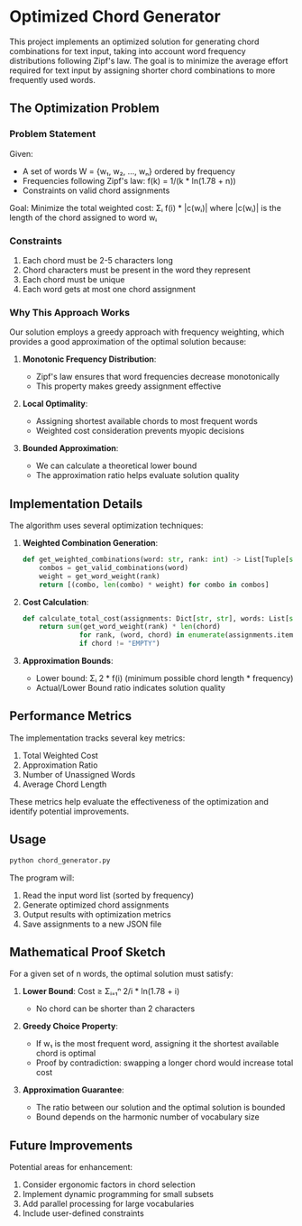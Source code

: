 # Optimized Chord Generator

This project implements an optimized solution for generating chord combinations for text input, taking into account word frequency distributions following Zipf's law. The goal is to minimize the average effort required for text input by assigning shorter chord combinations to more frequently used words.

## The Optimization Problem

### Problem Statement

Given:
- A set of words W = {w₁, w₂, ..., wₙ} ordered by frequency
- Frequencies following Zipf's law: f(k) = 1/(k * ln(1.78 + n))
- Constraints on valid chord assignments

Goal:
Minimize the total weighted cost: Σᵢ f(i) * |c(wᵢ)|
where |c(wᵢ)| is the length of the chord assigned to word wᵢ

### Constraints

1. Each chord must be 2-5 characters long
2. Chord characters must be present in the word they represent
3. Each chord must be unique
4. Each word gets at most one chord assignment

### Why This Approach Works

Our solution employs a greedy approach with frequency weighting, which provides a good approximation of the optimal solution because:

1. **Monotonic Frequency Distribution**: 
   - Zipf's law ensures that word frequencies decrease monotonically
   - This property makes greedy assignment effective

2. **Local Optimality**:
   - Assigning shortest available chords to most frequent words
   - Weighted cost consideration prevents myopic decisions

3. **Bounded Approximation**:
   - We can calculate a theoretical lower bound
   - The approximation ratio helps evaluate solution quality

## Implementation Details

The algorithm uses several optimization techniques:

1. **Weighted Combination Generation**:
   ```python
   def get_weighted_combinations(word: str, rank: int) -> List[Tuple[str, float]]:
       combos = get_valid_combinations(word)
       weight = get_word_weight(rank)
       return [(combo, len(combo) * weight) for combo in combos]
   ```

2. **Cost Calculation**:
   ```python
   def calculate_total_cost(assignments: Dict[str, str], words: List[str]) -> float:
       return sum(get_word_weight(rank) * len(chord) 
                 for rank, (word, chord) in enumerate(assignments.items()) 
                 if chord != "EMPTY")
   ```

3. **Approximation Bounds**:
   - Lower bound: Σᵢ 2 * f(i) (minimum possible chord length * frequency)
   - Actual/Lower Bound ratio indicates solution quality

## Performance Metrics

The implementation tracks several key metrics:

1. Total Weighted Cost
2. Approximation Ratio
3. Number of Unassigned Words
4. Average Chord Length

These metrics help evaluate the effectiveness of the optimization and identify potential improvements.

## Usage

```python
python chord_generator.py
```

The program will:
1. Read the input word list (sorted by frequency)
2. Generate optimized chord assignments
3. Output results with optimization metrics
4. Save assignments to a new JSON file

## Mathematical Proof Sketch

For a given set of n words, the optimal solution must satisfy:

1. **Lower Bound**: Cost ≥ Σᵢ₌₁ⁿ 2/i * ln(1.78 + i)
   - No chord can be shorter than 2 characters

2. **Greedy Choice Property**:
   - If w₁ is the most frequent word, assigning it the shortest available chord is optimal
   - Proof by contradiction: swapping a longer chord would increase total cost

3. **Approximation Guarantee**:
   - The ratio between our solution and the optimal solution is bounded
   - Bound depends on the harmonic number of vocabulary size

## Future Improvements

Potential areas for enhancement:

1. Consider ergonomic factors in chord selection
2. Implement dynamic programming for small subsets
3. Add parallel processing for large vocabularies
4. Include user-defined constraints
